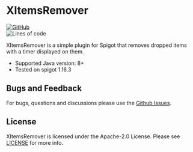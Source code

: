 # XItemsRemover

[![GitHub](https://img.shields.io/github/license/Xezard/XItemsRemover)](https://github.com/Xezard/XItemsRemover/blob/master/LICENSE)  
![Lines of code](https://img.shields.io/tokei/lines/github/Xezard/XItemsRemover?label=lines%20of%20code) 

XItemsRemover is a simple plugin for Spigot that removes dropped items with a timer displayed on them.

* Supported Java version: 8+
* Tested on spigot 1.16.3

## Bugs and Feedback

For bugs, questions and discussions please use the [Github Issues](https://github.com/Xezard/XItemsRemover/issues).

## License
XItemsRemover is licensed under the Apache-2.0 License. Please see [LICENSE](https://github.com/Xezard/XItemsRemover/blob/master/LICENSE "LICENSE") for more info.